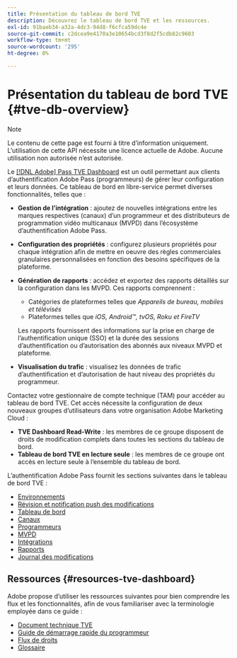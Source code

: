 ```yaml
---
title: Présentation du tableau de bord TVE
description: Découvrez le tableau de bord TVE et les ressources.
exl-id: 91baeb34-a32a-4dc3-94d8-f6cfca59dc4e
source-git-commit: c2dcea9e4170a3e10654bcd3f8d2f5cdb82c9603
workflow-type: tm+mt
source-wordcount: '295'
ht-degree: 0%

---
```


# Présentation du tableau de bord TVE {#tve-db-overview}

>[!NOTE]
>
>Le contenu de cette page est fourni à titre d’information uniquement. L’utilisation de cette API nécessite une licence actuelle de Adobe. Aucune utilisation non autorisée n’est autorisée.

Le [[!DNL Adobe] Pass TVE Dashboard](https://experience.adobe.com/pass/authentication) est un outil permettant aux clients d’authentification Adobe Pass (programmeurs) de gérer leur configuration et leurs données. Ce tableau de bord en libre-service permet diverses fonctionnalités, telles que :

* **Gestion de l’intégration** : ajoutez de nouvelles intégrations entre les marques respectives (canaux) d’un programmeur et des distributeurs de programmation vidéo multicanaux (MVPD) dans l’écosystème d’authentification Adobe Pass.

* **Configuration des propriétés** : configurez plusieurs propriétés pour chaque intégration afin de mettre en oeuvre des règles commerciales granulaires personnalisées en fonction des besoins spécifiques de la plateforme.

* **Génération de rapports** : accédez et exportez des rapports détaillés sur la configuration dans les MVPD. Ces rapports comprennent :
   * Catégories de plateformes telles que *Appareils de bureau, mobiles et télévisés*
   * Plateformes telles que *iOS, Android™, tvOS, Roku et FireTV*

  Les rapports fournissent des informations sur la prise en charge de l’authentification unique (SSO) et la durée des sessions d’authentification ou d’autorisation des abonnés aux niveaux MVPD et plateforme.

* **Visualisation du trafic** : visualisez les données de trafic d’authentification et d’autorisation de haut niveau des propriétés du programmeur.

Contactez votre gestionnaire de compte technique (TAM) pour accéder au tableau de bord TVE. Cet accès nécessite la configuration de deux nouveaux groupes d’utilisateurs dans votre organisation Adobe Marketing Cloud :

* **TVE Dashboard Read-Write** : les membres de ce groupe disposent de droits de modification complets dans toutes les sections du tableau de bord.
* **Tableau de bord TVE en lecture seule** : les membres de ce groupe ont accès en lecture seule à l’ensemble du tableau de bord.

L’authentification Adobe Pass fournit les sections suivantes dans le tableau de bord TVE :

* [Environnements](/help/authentication/tve-dashboard-environments.md)
* [Révision et notification push des modifications](/help/authentication/tve-dashboard-review-push-changes.md)
* [Tableau de bord](/help/authentication/tve-dashboard-home.md)
* [Canaux](/help/authentication/tve-dashboard-channels.md)
* [Programmeurs](/help/authentication/tve-dashboard-programmers.md)
* [MVPD](/help/authentication/tve-dashboard-mvpds.md)
* [Intégrations](/help/authentication/tve-dashboard-integrations.md)
* [Rapports](/help/authentication/tve-dashboard-reports.md)
* [Journal des modifications](/help/authentication/tve-dashboard-changes-log.md)

## Ressources {#resources-tve-dashboard}

Adobe propose d’utiliser les ressources suivantes pour bien comprendre les flux et les fonctionnalités, afin de vous familiariser avec la terminologie employée dans ce guide :

* [Document technique TVE](/help/authentication/technical-paper.md)
* [Guide de démarrage rapide du programmeur](/help/authentication/programmer-kickstart-guide.md)
* [Flux de droits](/help/authentication/entitlement-flow.md)
* [Glossaire](/help/authentication/glossary.md)
